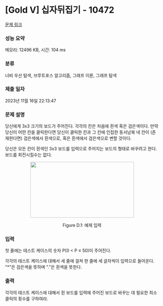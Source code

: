 # [Gold V] 십자뒤집기 - 10472 

[문제 링크](https://www.acmicpc.net/problem/10472) 

### 성능 요약

메모리: 12496 KB, 시간: 104 ms

### 분류

너비 우선 탐색, 브루트포스 알고리즘, 그래프 이론, 그래프 탐색

### 제출 일자

2023년 11월 16일 22:13:47

### 문제 설명

<p>당신에게 3x3 크기의 보드가 주어진다. 각각의 칸은 처음에 흰색 혹은 검은색이다. 만약 당신이 어떤 칸을 클릭한다면 당신이 클릭한 칸과 그 칸에 인접한 동서남북 네 칸이 (존재한다면) 검은색에서 흰색으로, 혹은 흰색에서 검은색으로 변할 것이다.</p>

<p>당신은 모든 칸이 흰색인 3x3 보드를 입력으로 주어지는 보드의 형태로 바꾸려고 한다. 보드를 회전시킬수는 없다.</p>

<p style="text-align:center"><img alt="" src="https://www.acmicpc.net/upload/images2/flip.png" style="height:183px; width:339px"></p>

<p style="text-align:center">Figure D.1: 예제 입력</p>

### 입력 

 <p>첫 줄에는 테스트 케이스의 숫자 P(0 < P ≤ 50)이 주어진다.</p>

<p>각각의 테스트 케이스에 대해서 세 줄에 걸쳐 한 줄에 세 글자씩이 입력으로 들어온다. "*"은 검은색을 뜻하며 "."은 흰색을 뜻한다.</p>

### 출력 

 <p>각각의 테스트 케이스에 대해서 흰 보드를 입력에 주어진 보드로 바꾸는 데 필요한 최소 클릭의 횟수를 구하여라.</p>

